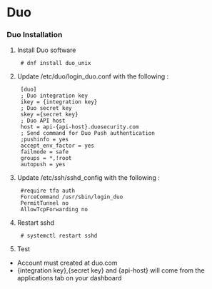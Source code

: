 # Duo

### Duo Installation

1. Install Duo software

        # dnf install duo_unix

2. Update  /etc/duo/login_duo.conf with the following :

        [duo]
        ; Duo integration key
        ikey = {integration key}
        ; Duo secret key
        skey ={secret key}
        ; Duo API host
        host = api-{api-host}.duosecurity.com
        ; Send command for Duo Push authentication
        ;pushinfo = yes
        accept_env_factor = yes
        failmode = safe
        groups = *,!root
        autopush = yes

3. Update /etc/ssh/sshd_config with the following  :

        #require tfa auth
        ForceCommand /usr/sbin/login_duo
        PermitTunnel no
        AllowTcpForwarding no

4. Restart sshd

        # systemctl restart sshd

5. Test



* Account must created at duo.com
* {integration key},{secret key} and {api-host} will come from the applications tab on your dashboard 